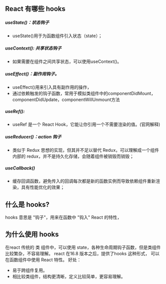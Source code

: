 ## React 有哪些 hooks
##### useState()：状态钩子
- useState()用于为函数组件引入状态（state）；
##### useContext(): 共享状态钩子
- 如果需要在组件之间共享状态，可以使用useContext()。
##### useEffect()：副作用钩子。
- useEffect()用来引入具有副作用的操作，
- 通过依赖触发的钩子函数，常用于模拟类组件中的componentDidMount，componentDidUpdate，componentWillUnmount方法
##### useRef():
- useRef 是一个 React Hook，它能让你引用一个不需要渲染的值。(官网解释)
##### useReducer()：action 钩子
- 类似于 Redux 思想的实现，但其并不足以替代 Redux，可以理解成一个组件内部的 redux，并不是持久化存储，会随着组件被销毁而销毁；

##### useCallback()
- 缓存回调函数，避免传入的回调每次都是新的函数实例而导致依赖组件重新渲染，具有性能优化的效果；



## 什么是 hooks?
hooks 意思是 "钩子"，用来在函数中 "钩入" React 的特性，
## 为什么使用 hooks
在react 传统的 类 组件中，可以使用 state，各种生命周期钩子函数，但是类组件比较繁杂，不容易理解。
react 在16.8 版本之后，提供了hooks 这种形式， 可以在函数组件中使用 React 特性。
好处： 
- 易于跨组件复用。
- 相比较类组件，结构更清晰，定义比较简单，更容易理解。